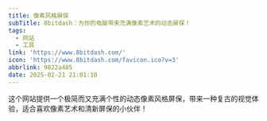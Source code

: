```yaml
---
title: 像素风格屏保
subTitle: 8bitdash：为你的电脑带来充满像素艺术的动态屏保！
tags:
  - 网站
  - 工具
link: 'https://www.8bitdash.com/'
icon: 'https://www.8bitdash.com/favicon.ico?v=3'
abbrlink: 9822a485
date: 2025-02-21 21:01:10
---
```


这个网站提供一个极简而又充满个性的动态像素风格屏保，带来一种复古的视觉体验，适合喜欢像素艺术和清新屏保的小伙伴！
